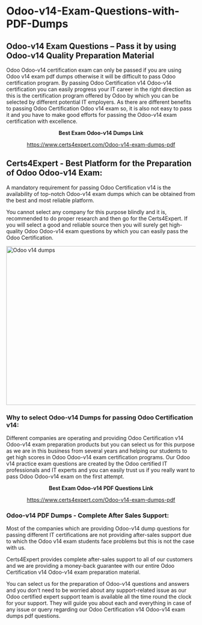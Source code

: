 # Odoo-v14-Exam-Questions-with-PDF-Dumps
<h2><strong>Odoo-v14 Exam Questions &ndash; Pass it by using Odoo-v14 Quality Preparation Material</strong></h2>
<p>Odoo Odoo-v14 certification exam can only be passed if you are using Odoo v14 exam pdf dumps otherwise it will be difficult to pass Odoo certification program. By passing Odoo Certification v14 Odoo-v14 certification you can easily progress your IT career in the right direction as this is the certification program offered by Odoo by which you can be selected by different potential IT employers. As there are different benefits to passing Odoo Certification Odoo v14 exam so, it is also not easy to pass it and you have to make good efforts for passing the Odoo-v14 exam certification with excellence.</p>
<p style="text-align: center;"><strong>Best Exam Odoo-v14 Dumps Link</strong></p>
<p style="text-align: center;"><a href="exam%20link">https://www.certs4expert.com/Odoo-v14-exam-dumps-pdf</a></p>
<h2><strong>Certs4Expert - Best Platform for the Preparation of Odoo Odoo-v14 Exam:&nbsp; </strong></h2>
<p>A mandatory requirement for passing Odoo Certification v14 is the availability of top-notch Odoo-v14 exam dumps which can be obtained from the best and most reliable platform.</p>
<p>You cannot select any company for this purpose blindly and it is, recommended to do proper research and then go for the Certs4Expert. If you will select a good and reliable source then you will surely get high-quality Odoo Odoo-v14 exam questions by which you can easily pass the Odoo Certification.</p>
<p><img style="display: block; margin-left: auto; margin-right: auto;" src="https://i.imgur.com/cCy1yN2.png" alt="Odoo v14 dumps" width="750" height="422" /></p>
<h3><strong>Why to select Odoo-v14 Dumps for passing Odoo Certification v14:</strong></h3>
<p>Different companies are operating and providing Odoo Certification v14 Odoo-v14 exam preparation products but you can select us for this purpose as we are in this business from several years and helping our students to get high scores in Odoo Odoo-v14 exam certification programs. Our Odoo v14 practice exam questions are created by the Odoo certified IT professionals and IT experts and you can easily trust us if you really want to pass Odoo Odoo-v14 exam on the first attempt.</p>
<p style="text-align: center;"><strong>Best Exam Odoo-v14 PDF Questions Link</strong></p>
<p style="text-align: center;"><a href="exam%20link">https://www.certs4expert.com/Odoo-v14-exam-dumps-pdf</a></p>
<h3><strong>Odoo-v14 PDF Dumps - Complete After Sales Support:</strong></h3>
<p>Most of the companies which are providing Odoo-v14 dump questions for passing different IT certifications are not providing after-sales support due to which the Odoo v14 exam students face problems but this is not the case with us.</p>
<p>Certs4Expert provides complete after-sales support to all of our customers and we are providing a money-back guarantee with our entire Odoo Certification v14 Odoo-v14 exam preparation material.</p>
<p>You can select us for the preparation of Odoo-v14 questions and answers and you don&rsquo;t need to be worried about any support-related issue as our Odoo certified expert support team is available all the time round the clock for your support. They will guide you about each and everything in case of any issue or query regarding our Odoo Certification v14 Odoo-v14 exam dumps pdf questions.</p>
